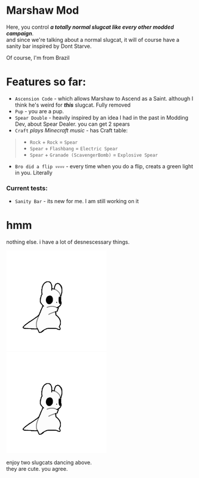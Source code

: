# Marshaw Mod

Here, you control ***a totally normal slugcat like every other modded campaign***.  
and since we're talking about a normal slugcat, it will of course have a sanity bar inspired by Dont Starve.

Of course, I'm from Brazil

# Features so far:

- ``Ascension Code`` - which allows Marshaw to Ascend as a Saint. although I think he's weird for ***this*** slugcat. Fully removed
- ``Pup`` - you are a pup.
- ``Spear Double`` - heavily inspired by an idea I had in the past in Modding Dev, about Spear Dealer. you can get 2 spears
- ``Craft`` *plays Minecraft music* - has Craft table:
>  - ``Rock`` + ``Rock`` = ``Spear``
>  - ``Spear`` + ``Flashbang`` = ``Electric Spear``
>  - ``Spear`` + ``Granade (ScavengerBomb)`` = ``Explosive Spear``

- ``Bro did a flip 💀💀💀💀`` - every time when you do a flip, creats a green light in you. Literally

### Current tests:

- ``Sanity Bar`` - its new for me. I am still working on it

# hmm

nothing else. i have a lot of desnescessary things.

![slugca](slugcat.gif)    ![slugca](slugcat.gif)

enjoy two slugcats dancing above.  
they are cute. you agree.
